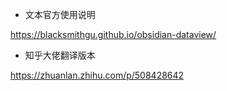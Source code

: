 - 文本官方使用说明 

https://blacksmithgu.github.io/obsidian-dataview/

- 知乎大佬翻译版本

https://zhuanlan.zhihu.com/p/508428642